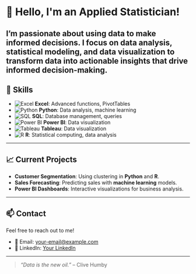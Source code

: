 # 👋 Hello, I'm an Applied Statistician!

I’m passionate about using data to make informed decisions. I focus on data analysis, statistical modeling, and data visualization to transform data into actionable insights that drive informed decision-making.
---

## 🔧 **Skills**

- ![Excel](https://img.shields.io/badge/Excel-217346?logo=microsoft-excel&logoColor=white) **Excel**: Advanced functions, PivotTables
- ![Python](https://img.shields.io/badge/Python-3776AB?logo=python&logoColor=white) **Python**: Data analysis, machine learning
- ![SQL](https://img.shields.io/badge/SQL-003B57?logo=sqlite&logoColor=white) **SQL**: Database management, queries
- ![Power BI](https://img.shields.io/badge/Power%20BI-F2C811?logo=powerbi&logoColor=white) **Power BI**: Data visualization
- ![Tableau](https://img.shields.io/badge/Tableau-E97627?logo=tableau&logoColor=white) **Tableau**: Data visualization
- ![R](https://img.shields.io/badge/R-276DC3?logo=r&logoColor=white) **R**: Statistical computing, data analysis

---

## 📈 **Current Projects**

- **Customer Segmentation**: Using clustering in **Python** and **R**.
- **Sales Forecasting**: Predicting sales with **machine learning** models.
- **Power BI Dashboards**: Interactive visualizations for business analysis.

---

## 📫 **Contact**

Feel free to reach out to me!

- 📧 Email: [your-email@example.com](mailto:your-email@example.com)
- 🔗 LinkedIn: [Your LinkedIn](https://www.linkedin.com/in/your-profile/)

---

> *“Data is the new oil.”* – Clive Humby
